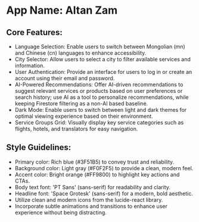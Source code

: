 # **App Name**: Altan Zam

## Core Features:

- Language Selection: Enable users to switch between Mongolian (mn) and Chinese (cn) languages to enhance accessibility.
- City Selector: Allow users to select a city to filter available services and information.
- User Authentication: Provide an interface for users to log in or create an account using their email and password.
- AI-Powered Recommendations: Offer AI-driven recommendations to suggest relevant services or products based on user preferences or search history; use AI as a tool to personalize recommendations, while keeping Firestore filtering as a non-AI based baseline.
- Dark Mode: Enable users to switch between light and dark themes for optimal viewing experience based on their environment.
- Service Groups Grid: Visually display key service categories such as flights, hotels, and translators for easy navigation.

## Style Guidelines:

- Primary color: Rich blue (#3F51B5) to convey trust and reliability.
- Background color: Light gray (#F0F2F5) to provide a clean, modern feel.
- Accent color: Bright orange (#FF9800) to highlight key actions and CTAs.
- Body text font: 'PT Sans' (sans-serif) for readability and clarity.
- Headline font: 'Space Grotesk' (sans-serif) for a modern, bold aesthetic.
- Utilize clean and modern icons from the lucide-react library.
- Incorporate subtle animations and transitions to enhance user experience without being distracting.